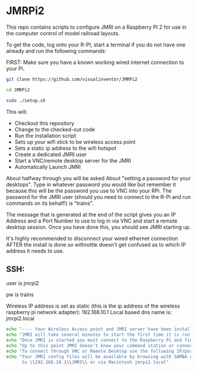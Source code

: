 JMRPi2
=========

This repo contains scripts to configure JMRI on a Raspberry PI 2 for use in the computer control of model railroad layouts.

To get the code, log onto your R-PI, start a terminal if you do not have one already and run the following commands:

FIRST: Make sure you have a known working wired internet connection to your Pi.

```bash
git clone https://github.com/visualinventor/JMRPi2
```
```bash
cd JMRPi2
```
```bash
sudo ./setup.sh
```

This will:

  * Checkout this repository
  * Change to the checked-out code
  * Run the installation script
  * Sets up your wifi stick to be wireless access point
  * Sets a static ip address to the wifi hotspot
  * Create a dedicated JMRI user
  * Start a VNC/remote desktop server for the JMRI
  * Automatically Launch JMRI

About halfway through you will be asked About "setting a password for your desktops". Type in whatever password you would like but remember it because this will be the password you use to VNC into your RPi. The password for the JMRI user (should you need to connect to the R-Pi and run commands on its behalf!) is "trains".

The message that is generated at the end of the script gives you an IP Address and a Port Number to use to log in via VNC and start a remote desktop session.  Once you have done this, you should see JMRI starting up.

It's highly recommended to disconnect your wired ethernet connection AFTER the install is done so withrottle doesn't get confused as to which IP address it needs to use.

SSH:
----------------
user is jmrpi2

pw is trains

Wireless IP address is set as static
(this is the ip address of the wireless raspberry pi network adapter): 192.168.10.1
Local based dns name is: jmrpi2.local

```bash
echo "---- Your Wireless Access point and JMRI server have been installed ----"
echo "JMRI will take several minutes to start the first time it is run."
echo "Once JMRI is started you must connect to the Raspberry Pi and finish setup INSIDE JMRI."
echo "Up to this point JMRI doesn't know your command station or connection method. YOU NEED TO SET THIS UP NEXT."
echo "To connect through VNC or Remote Desktop use the following IP/port: 192.168.10.1:5901"
echo "Your JMRI config files will be available by browsing with SAMBA on a PC
      to \\192.168.10.1\\JMRI\\ or via Macintosh jmrpi2.local"
```
